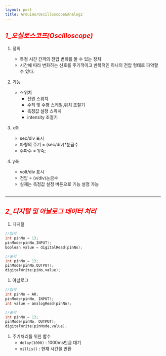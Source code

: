 ```yaml
---
layout: post
title: Arduino/Oscilloscope&Analog2
---
```

## **_<span style="color:red"> 1_오실로스코프(Oscilloscope) </span>_**
1. 정의
    - 특정 시간 간격의 전압 변화를 볼 수 있는 장치
    - 시간에 따라 변화하는 신호를 주기적이고 반복적인 하나의 전압 형태로 파악할 수 있다.

1. 기능
    - 스위치
        - 전원 스위치
        - 수직 및 수평 스케일,위치 조절기
        - 측정값 설정 스위치
        - intensity 조절기

1. x축
    - sec/div 표시
    - 파형의 주기 = (sec/div)*눈금수
    - 주파수 = 1/죽;

1. y축
    - volt/div 표시
    - 전압 = (v/div)눈금수
    - 실제는 측정값 설정 버튼으로 기능 설정 가능<br/><br/>

---
## **_<span style="color:red"> 2_디지털 및 아날로그 데이터 처리 </span>_**
1. 디지털 

```c
//입력
int pinNo = 13;
pinMode(pinNo,INPUT);
boolean value = digitalRead(pinNo);
```
```c
//출력
int pinNo = 13;
pinMode(pinNo,OUTPUT);
digitalWrite(piNo,value);
```

1. 아날로그
```c
//입력
int pinNo = A0;
pinMode(pinNo, INPUT);
int value = analogRead(pinNo);
```
```c
//출력
int pinNo = 13;
pinMode(pinNo, OUTPUT);
digitalWrite(pinMode,value);
```
1. 주기처리를 위한 함수
    - ```delay(1000)``` : 1000ms만큼 대기
    - ```millis()``` : 현재 시간을 반환